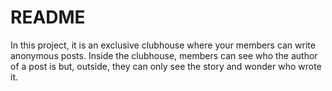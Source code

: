# README

In this project, it is an exclusive clubhouse where your members can write anonymous posts. Inside the clubhouse, members can see who the author of a post is but, outside, they can only see the story and wonder who wrote it.